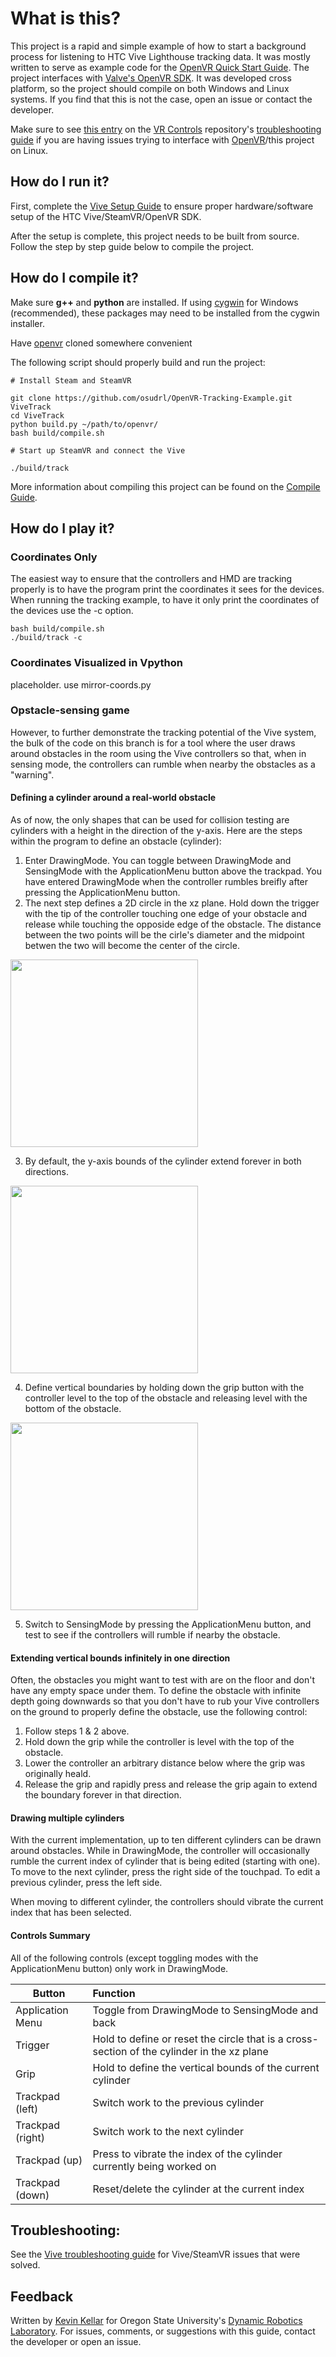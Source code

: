 #  What is this?

This project is a rapid and simple example of how to start a background process for listening to HTC Vive Lighthouse tracking data.  It was mostly written to serve as example code for the [OpenVR Quick Start Guide](https://github.com/osudrl/CassieVrControls/wiki/OpenVR-Quick-Start).  The project interfaces with [Valve's OpenVR SDK](https://github.com/ValveSoftware/openvr).  It was developed cross platform, so the project should compile on both Windows and Linux systems.  If you find that this is not the case, open an issue or contact the developer.

Make sure to see [this entry](https://github.com/osudrl/CassieVrControls/wiki/Troubleshooting#unable-to-init-vr-runtime-vrclient-shared-lib-not-found-102) on the [VR Controls](https://github.com/osudrl/CassieVrControls) repository's [troubleshooting guide](https://github.com/osudrl/CassieVrControls/wiki/Troubleshooting) if you are having issues trying to interface with [OpenVR](https://github.com/ValveSoftware/openvr)/this project on Linux.

##  How do I run it?

First, complete the [Vive Setup Guide](https://github.com/osudrl/CassieVrControls/wiki/Vive-Setup-Guide) to ensure proper hardware/software setup of the HTC Vive/SteamVR/OpenVR SDK.

After the setup is complete, this project needs to be built from source.  Follow the step by step guide below to compile the project.

##  How do I compile it?

Make sure **g++** and **python** are installed. If using [cygwin](https://www.cygwin.com/) for Windows (recommended), these packages may need to be installed from the cygwin installer.  

Have [openvr](https://github.com/ValveSoftware/openvr) cloned somewhere convenient

The following script should properly build and run the project: 

```shell
# Install Steam and SteamVR

git clone https://github.com/osudrl/OpenVR-Tracking-Example.git ViveTrack
cd ViveTrack
python build.py ~/path/to/openvr/
bash build/compile.sh

# Start up SteamVR and connect the Vive

./build/track

```
More information about compiling this project can be found on the [Compile Guide](https://github.com/osudrl/OpenVR-Tracking-Example/wiki/CompileGuide).

## How do I play it?

### Coordinates Only

The easiest way to ensure that the controllers and HMD are tracking properly is to have the program print the coordinates it sees for the devices.  When running the tracking example, to have it only print the coordinates of the devices use the -c option.

```shell
bash build/compile.sh
./build/track -c
```

### Coordinates Visualized in Vpython

placeholder. use mirror-coords.py

### Opstacle-sensing game

However, to further demonstrate the tracking potential of the Vive system, the bulk of the code on this branch is for a tool where the user draws around obstacles in the room using the Vive controllers so that, when in sensing mode, the controllers can rumble when nearby the obstacles as a "warning".

#### Defining a cylinder around a real-world obstacle

As of now, the only shapes that can be used for collision testing are cylinders with a height in the direction of the y-axis.  Here are the steps within the program to define an obstacle (cylinder):

1. Enter DrawingMode. You can toggle between DrawingMode and SensingMode with the ApplicationMenu button above the trackpad.  You have entered DrawingMode when the controller rumbles breifly after pressing the ApplicationMenu button.
2. The next step defines a 2D circle in the xz plane.  Hold down the trigger with the tip of the controller touching one edge of your obstacle and release while touching the opposide edge of the obstacle.  The distance between the two points will be the cirle's diameter and the midpoint betwen the two will become the center of the circle.

<img src="http://i.imgur.com/5mWe6Ba.png" width="300">

3. By default, the y-axis bounds of the cylinder extend forever in both directions. 

<img src="http://i.imgur.com/BAMtXej.png" width="300">

4. Define vertical boundaries by holding down the grip button with the controller level to the top of the obstacle and releasing level with the bottom of the obstacle.

<img src="http://i.imgur.com/SW4jyyI.png" width="300">

5. Switch to SensingMode by pressing the ApplicationMenu button, and test to see if the controllers will rumble if nearby the obstacle.

#### Extending vertical bounds infinitely in one direction

Often, the obstacles you might want to test with are on the floor and don't have any empty space under them.  To define the obstacle with infinite depth going downwards so that you don't have to rub your Vive controllers on the ground to properly define the obstacle, use the following control: 

1. Follow steps 1 & 2 above.
2. Hold down the grip while the controller is level with the top of the obstacle.
3. Lower the controller an arbitrary distance below where the grip was originally heald.
4. Release the grip and rapidly press and release the grip again to extend the boundary forever in that direction.

#### Drawing multiple cylinders

With the current implementation, up to ten different cylinders can be drawn around obstacles.  While in DrawingMode, the controller will occasionally rumble the current index of cylinder that is being edited (starting with one).  To move to the next cylinder, press the right side of the touchpad.  To edit a previous cylinder, press the left side.

When moving to different cylinder, the controllers should vibrate the current index that has been selected.

#### Controls Summary

All of the following controls (except toggling modes with the ApplicationMenu button) only work in DrawingMode.

| Button  |   Function 
|----------|:-------------|
| Application Menu | Toggle from DrawingMode to SensingMode and back  | 
| Trigger          | Hold to define or reset the circle that is a cross-section of the cylinder in the xz plane |
| Grip             | Hold to define the vertical bounds of the current cylinder |
| Trackpad (left)  | Switch work to the previous cylinder |
| Trackpad (right) | Switch work to the next cylinder |
| Trackpad (up)    | Press to vibrate the index of the cylinder currently being worked on |
| Trackpad (down)  | Reset/delete the cylinder at the current index |


##  Troubleshooting:

See the [Vive troubleshooting guide](https://github.com/osudrl/CassieVrControls/wiki/Troubleshooting) for Vive/SteamVR issues that were solved.


## Feedback

Written by [Kevin Kellar](https://github.com/kkevlar) for Oregon State University's [Dynamic Robotics Laboratory](http://mime.oregonstate.edu/research/drl/).  For issues, comments, or suggestions with this guide, contact the developer or open an issue.
